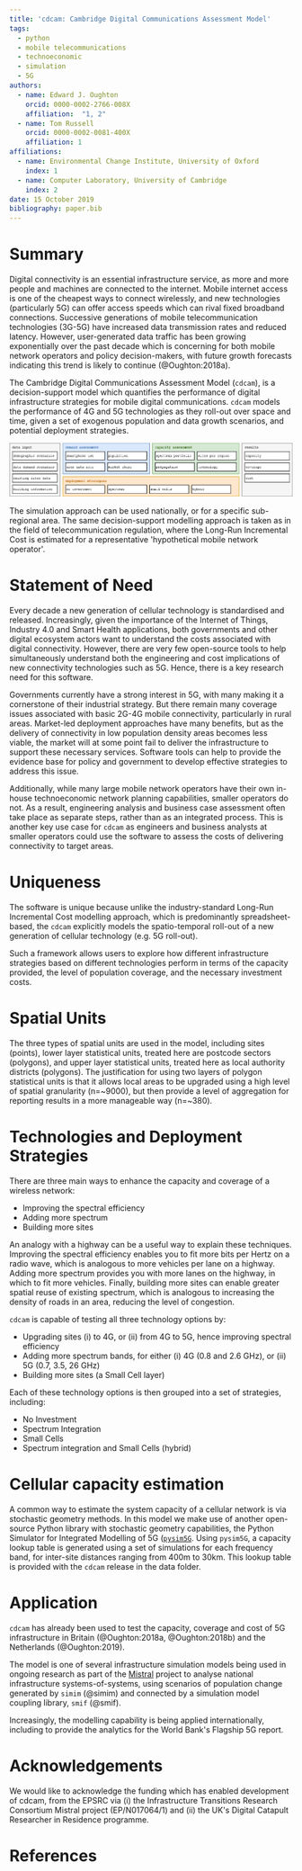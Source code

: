 ```yaml
---
title: 'cdcam: Cambridge Digital Communications Assessment Model'
tags:
  - python
  - mobile telecommunications
  - technoeconomic
  - simulation
  - 5G
authors:
  - name: Edward J. Oughton
    orcid: 0000-0002-2766-008X
    affiliation:  "1, 2"
  - name: Tom Russell
    orcid: 0000-0002-0081-400X
    affiliation: 1
affiliations:
  - name: Environmental Change Institute, University of Oxford
    index: 1
  - name: Computer Laboratory, University of Cambridge
    index: 2
date: 15 October 2019
bibliography: paper.bib
---
```


# Summary

Digital connectivity is an essential infrastructure service, as more and more people and 
machines are connected to the internet. Mobile internet access is one of the cheapest ways 
to connect wirelessly, and  new technologies (particularly 5G) can offer access speeds which 
can rival fixed broadband connections. Successive generations of mobile telecommunication 
technologies (3G-5G) have increased data transmission rates and reduced latency. However, 
user-generated data traffic has been growing exponentially over the past decade which is 
concerning for both mobile network operators and policy decision-makers, with future 
growth forecasts indicating this trend is likely to continue (@Oughton:2018a).

The Cambridge Digital Communications Assessment Model (`cdcam`), is a decision-support model
which quantifies the performance of digital infrastructure strategies for mobile digital
communications. `cdcam` models the performance of 4G and 5G technologies as they roll-out over
space and time, given a set of exogenous population and data growth scenarios, and potential
deployment strategies.

![Framework for capacity/demand/strategy assessment](cdcam-framework.png)

The simulation approach can be used nationally, or for a specific sub-regional area. The same
decision-support modelling approach is taken as in the field of telecommunication regulation,
where the Long-Run Incremental Cost is estimated for a representative 'hypothetical mobile
network operator'.


# Statement of Need

Every decade a new generation of cellular technology is standardised and released.
Increasingly, given the importance of the Internet of Things, Industry 4.0 and Smart Health
applications, both governments and other digital ecosystem actors want to understand the costs
associated with digital connectivity. However, there are very few open-source tools to help
simultaneously understand both the engineering and cost implications of new connectivity
technologies such as 5G. Hence, there is a key research need for this software.

Governments currently have a strong interest in 5G, with many making it a cornerstone of their
industrial strategy. But there remain many coverage issues associated with basic 2G-4G mobile 
connectivity, particularly in rural areas. Market-led deployment approaches have many benefits, 
but as the delivery of connectivity in low population density areas becomes less viable, 
the market will at some point fail to deliver the infrastructure to support these necessary 
services. Software tools can help to provide the evidence base for policy and government to 
develop effective strategies to address this issue.

Additionally, while many large mobile network operators have their own in-house technoeconomic
network planning capabilities, smaller operators do not. As a result, engineering analysis and
business case assessment often take place as separate steps, rather than as an integrated
process. This is another key use case for `cdcam` as engineers and business analysts at smaller
operators could use the software to assess the costs of delivering connectivity to target
areas.


# Uniqueness

The software is unique because unlike the industry-standard Long-Run Incremental Cost modelling
approach, which is predominantly spreadsheet-based, the `cdcam` explicitly models the
spatio-temporal roll-out of a new generation of cellular technology (e.g. 5G roll-out).

Such a framework allows users to explore how different infrastructure strategies based on
different technologies perform in terms of the capacity provided, the level of population
coverage, and the necessary investment costs.


# Spatial Units

The three types of spatial units are used in the model, including sites (points), lower layer
statistical units, treated here are postcode sectors (polygons), and upper layer statistical
units, treated here as local authority districts (polygons). The justification for using two
layers of polygon statistical units is that it allows local areas to be upgraded using a high
level of spatial granularity (n=~9000), but then provide a level of aggregation for reporting
results in a more manageable way (n=~380).


# Technologies and Deployment Strategies

There are three main ways to enhance the capacity and coverage of a wireless network:

- Improving the spectral efficiency
- Adding more spectrum
- Building more sites

An analogy with a highway can be a useful way to explain these techniques. Improving the
spectral efficiency enables you to fit more bits per Hertz on a radio wave, which is analogous
to more vehicles per lane on a highway. Adding more spectrum provides you with more lanes on
the highway, in which to fit more vehicles. Finally, building more sites can enable greater
spatial reuse of existing spectrum, which is analogous to increasing the density of roads in an
area, reducing the level of congestion.

`cdcam` is capable of testing all three technology options by:

- Upgrading sites (i) to 4G, or (ii) from 4G to 5G, hence improving spectral efficiency
- Adding more spectrum bands, for either (i) 4G (0.8 and 2.6 GHz), or (ii) 5G (0.7, 3.5, 26
  GHz)
- Building more sites (a Small Cell layer)

Each of these technology options is then grouped into a set of strategies, including:

- No Investment
- Spectrum Integration
- Small Cells
- Spectrum integration and Small Cells (hybrid)


# Cellular capacity estimation

A common way to estimate the system capacity of a cellular network is via stochastic geometry
methods. In this model we make use of another open-source Python library with stochastic
geometry capabilities, the Python Simulator for Integrated Modelling of 5G
([`pysim5G`](https://github.com/edwardoughton/pysim5g). Using `pysim5G`, a capacity lookup
table is generated using a set of simulations for each frequency band, for inter-site distances
ranging from 400m to 30km. This lookup table is provided with the `cdcam` release in the data
folder.


# Application

`cdcam` has already been used to test the capacity, coverage and cost of 5G infrastructure in
Britain (@Oughton:2018a, @Oughton:2018b) and the Netherlands (@Oughton:2019).

The model is one of several infrastructure simulation models being used in ongoing research as
part of the [Mistral](https://www.itrc.org.uk/) project to analyse national infrastructure
systems-of-systems, using scenarios of population change generated by `simim` (@simim) and
connected by a simulation model coupling library, `smif` (@smif).

Increasingly, the modelling capability is being applied internationally, including to provide
the analytics for the World Bank's Flagship 5G report.


# Acknowledgements

We would like to acknowledge the funding which has enabled development of cdcam, from the EPSRC
via (i) the Infrastructure Transitions Research Consortium Mistral project (EP/N017064/1) and
(ii) the UK's Digital Catapult Researcher in Residence programme.


# References
